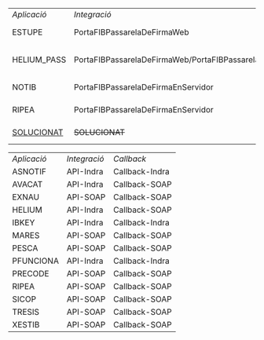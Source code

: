 <table>
<tr><td><i>Aplicació</i></td><td><i>Integració</i></td><td><i>Callback</i></td><td><i>Tipus de firma</i></td></tr>
<tr><td>ESTUPE</td><td>PortaFIBPassarelaDeFirmaWeb</td><td>No</td><td>Firma local síncrona</td></tr>
<tr><td>HELIUM_PASS</td><td>PortaFIBPassarelaDeFirmaWeb/PortaFIBPassarelaDeFirmaEnServidor</td><td>No</td><td>Firma local síncrona/Firma en servidor</td></tr>
<tr><td>NOTIB</td><td>PortaFIBPassarelaDeFirmaEnServidor </td><td>No</td><td>Firma en servidor</td></tr>
<tr><td>RIPEA</td><td>PortaFIBPassarelaDeFirmaEnServidor</td><td>No</td><td>Firma en servidor</td></tr>
  <tr><td><u>SOLUCIONAT</u></td><td><del>SOLUCIONAT</del></td><td><del>No</del></td><td><del>Firma en servidor</del></td></tr>
</table>

<table>		
<tr><td><i>Aplicació</i></td><td><i>Integració</i></td><td><i>Callback</i></td></tr>
<tr><td>ASNOTIF</td><td>API-Indra</td><td>Callback-Indra</td></tr>
<tr><td>AVACAT</td><td>API-Indra</td><td>Callback-SOAP</td></tr>
<tr><td>EXNAU</td><td>API-SOAP</td><td>Callback-SOAP</td></tr>
<tr><td>HELIUM</td><td>API-Indra</td><td>Callback-SOAP</td></tr>
<tr><td>IBKEY</td><td>API-Indra</td><td>Callback-Indra</td></tr>
<tr><td>MARES</td><td>API-SOAP</td><td>Callback-SOAP</td></tr>
<tr><td>PESCA</td><td>API-SOAP</td><td>Callback-SOAP</td></tr>
<tr><td>PFUNCIONA</td><td>API-Indra</td><td>Callback-Indra</td></tr>
<tr><td>PRECODE</td><td>API-SOAP</td><td>Callback-SOAP</td></tr>
<tr><td>RIPEA</td><td>API-SOAP</td><td>Callback-SOAP</td></tr>
<tr><td>SICOP</td><td>API-SOAP</td><td>Callback-SOAP</td></tr>
<tr><td>TRESIS</td><td>API-SOAP</td><td>Callback-SOAP</td></tr>
<tr><td>XESTIB</td><td>API-SOAP</td><td>Callback-SOAP</td></tr>
</table>



